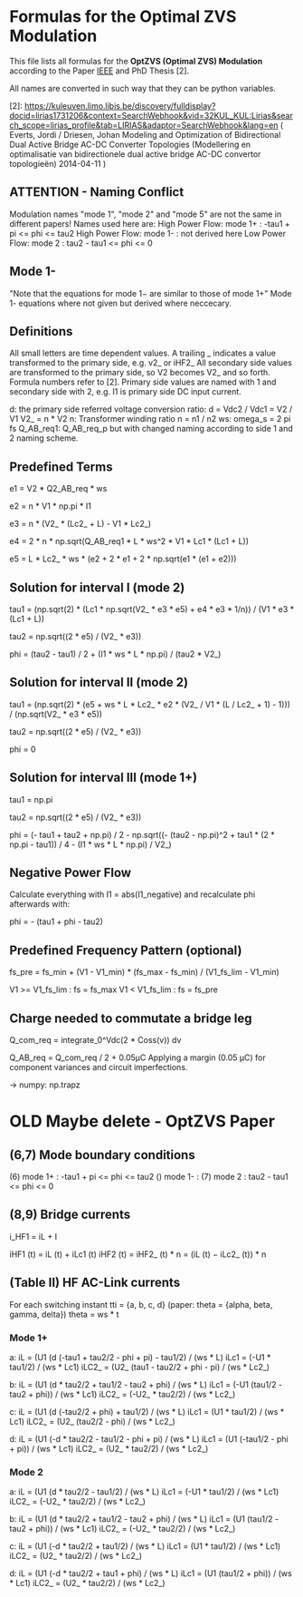 Formulas for the Optimal ZVS Modulation
=======================================

This file lists all formulas for the **OptZVS (Optimal ZVS) Modulation** according to the Paper [IEEE][1] and PhD Thesis [2].

All names are converted in such way that they can be python variables.

[1]: https://ieeexplore.ieee.org/document/7762886 (
J. Everts, "Closed-Form Solution for Efficient ZVS Modulation of DAB Converters," in IEEE Transactions on Power Electronics, vol. 32, no. 10, pp. 7561-7576, Oct. 2017, doi: 10.1109/TPEL.2016.2633507.
)
[2]: https://kuleuven.limo.libis.be/discovery/fulldisplay?docid=lirias1731206&context=SearchWebhook&vid=32KUL_KUL:Lirias&search_scope=lirias_profile&tab=LIRIAS&adaptor=SearchWebhook&lang=en (
Everts, Jordi / Driesen, Johan 
Modeling and Optimization of Bidirectional Dual Active Bridge AC-DC Converter Topologies (Modellering en optimalisatie van bidirectionele dual active bridge AC-DC convertor topologieën) 
2014-04-11
)

## ATTENTION - Naming Conflict
Modulation names "mode 1", "mode 2" and "mode 5" are not the same in different papers!
Names used here are:
High Power Flow: mode 1+ : -tau1 + pi <= phi <= tau2
High Power Flow: mode 1- : not derived here
Low  Power Flow: mode 2  : tau2 - tau1 <= phi <= 0

## Mode 1-
"Note that the equations for mode 1− are similar to those of mode 1+"
Mode 1- equations where not given but derived where neccecary.


## Definitions

All small letters are time dependent values.
A trailing _ indicates a value transformed to the primary side, e.g. v2_ or iHF2_
All secondary side values are transformed to the primary side, so V2 becomes V2_ and so forth.
Formula numbers refer to [2].
Primary side values are named with 1 and secondary side with 2, e.g. I1 is primary side DC input current.

d: the primary side referred voltage conversion ratio: d = Vdc2 / Vdc1 = V2 / V1
V2_ = n * V2
n: Transformer winding ratio n = n1 / n2
ws: omega_s = 2 pi fs
Q_AB_req1: Q_AB_req_p but with changed naming according to side 1 and 2 naming scheme.


## Predefined Terms

e1 = V2 * Q2_AB_req * ws

e2 = n * V1 * np.pi * I1

e3 = n * (V2_ * (Lc2_ + L) - V1 * Lc2_)

e4 = 2 * n * np.sqrt(Q_AB_req1 * L * ws^2 * V1 * Lc1 * (Lc1 + L))

e5 = L * Lc2_ * ws * (e2 + 2 * e1 + 2 * np.sqrt(e1 * (e1 + e2)))


## Solution for interval I (mode 2)

tau1 = (np.sqrt(2) * (Lc1 * np.sqrt(V2_ * e3 * e5) + e4 * e3 * 1/n)) / (V1 * e3 * (Lc1 + L))

tau2 = np.sqrt((2 * e5) / (V2_ * e3))

phi = (tau2 - tau1) / 2 + (I1 * ws * L * np.pi) / (tau2 * V2_)


## Solution for interval II (mode 2)

tau1 = (np.sqrt(2) * (e5 + ws * L * Lc2_ * e2 * (V2_ / V1 * (L / Lc2_ + 1) - 1))) / (np.sqrt(V2_ * e3 * e5))

tau2 = np.sqrt((2 * e5) / (V2_ * e3))

phi = 0


## Solution for interval III (mode 1+)

tau1 = np.pi

tau2 = np.sqrt((2 * e5) / (V2_ * e3))

phi = (- tau1 + tau2 + np.pi) / 2 - np.sqrt((- (tau2 - np.pi)^2 + tau1 * (2 * np.pi - tau1)) / 4 - (I1 * ws * L * np.pi) / V2_)


## Negative Power Flow

Calculate everything with I1 = abs(I1_negative) and recalculate phi afterwards with:

phi = - (tau1 + phi - tau2)


## Predefined Frequency Pattern (optional)

fs_pre = fs_min + (V1 - V1_min) * (fs_max - fs_min) / (V1_fs_lim - V1_min)

V1 >= V1_fs_lim : fs = fs_max
V1 <  V1_fs_lim : fs = fs_pre


## Charge needed to commutate a bridge leg

Q_com_req = integrate_0^Vdc(2 * Coss(v)) dv

Q_AB_req = Q_com_req / 2 + 0.05µC
Applying a margin (0.05 μC) for
component variances and circuit imperfections.

-> numpy: np.trapz









# OLD Maybe delete - OptZVS Paper

## (6,7) Mode boundary conditions

(6) mode 1+ : -tau1 + pi <= phi <= tau2
()  mode 1- :
(7) mode 2  : tau2 - tau1 <= phi <= 0

## (8,9) Bridge currents

i_HF1 = iL + I

iHF1 (t) = iL (t) + iLc1 (t)
iHF2 (t) = iHF2_ (t) * n = (iL (t) − iLc2_ (t)) * n

## (Table II) HF AC-Link currents

For each switching instant tti = {a, b, c, d} (paper: theta = {alpha, beta, gamma, delta})
theta = ws * t

### Mode 1+
a:
iL = (U1 (d (-tau1 + tau2/2 - phi + pi) - tau1/2) / (ws * L)
iLc1 = (-U1 * tau1/2) / (ws * Lc1)
iLC2_ = (U2_ (tau1 - tau2/2 + phi - pi) / (ws * Lc2_)

b:
iL = (U1 (d * tau2/2 + tau1/2 - tau2 + phi) / (ws * L)
iLc1 = (-U1 (tau1/2 - tau2 + phi)) / (ws * Lc1)
iLC2_ = (-U2_ * tau2/2) / (ws * Lc2_)

c:
iL = (U1 (d (-tau2/2 + phi) + tau1/2) / (ws * L)
iLc1 = (U1 * tau1/2) / (ws * Lc1)
iLC2_ = (U2_ (tau2/2 - phi) / (ws * Lc2_)

d:
iL = (U1 (-d * tau2/2 - tau1/2 - phi + pi) / (ws * L)
iLc1 = (U1 (-tau1/2 - phi + pi)) / (ws * Lc1)
iLC2_ = (U2_ * tau2/2) / (ws * Lc2_)

### Mode 2
a:
iL = (U1 (d * tau2/2 - tau1/2) / (ws * L)
iLc1 = (-U1 * tau1/2) / (ws * Lc1)
iLC2_ = (-U2_ * tau2/2) / (ws * Lc2_)

b:
iL = (U1 (d * tau2/2 + tau1/2 - tau2 + phi) / (ws * L)
iLc1 = (U1 (tau1/2 - tau2 + phi)) / (ws * Lc1)
iLC2_ = (-U2_ * tau2/2) / (ws * Lc2_)

c:
iL = (U1 (-d * tau2/2 + tau1/2) / (ws * L)
iLc1 = (U1 * tau1/2) / (ws * Lc1)
iLC2_ = (U2_ * tau2/2) / (ws * Lc2_)

d:
iL = (U1 (-d * tau2/2 + tau1 + phi) / (ws * L)
iLc1 = (U1 (tau1/2 + phi)) / (ws * Lc1)
iLC2_ = (U2_ * tau2/2) / (ws * Lc2_)


## 





